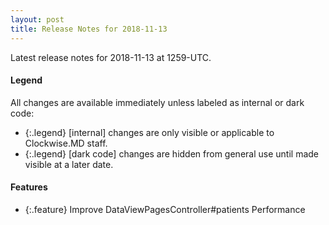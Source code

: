 ```yaml
---
layout: post
title: Release Notes for 2018-11-13
---
```


Latest release notes for 2018-11-13 at 1259-UTC.

<div class='legend' markdown='1'>

#### Legend

All changes are available immediately unless labeled as internal or dark code:

- {:.legend} [internal] changes are only visible or applicable to Clockwise.MD staff.
- {:.legend} [dark code] changes are hidden from general use until made visible at a later date.

</div>

<div class='features' markdown='1'>

#### Features

- {:.feature} Improve DataViewPagesController#patients Performance

</div>

